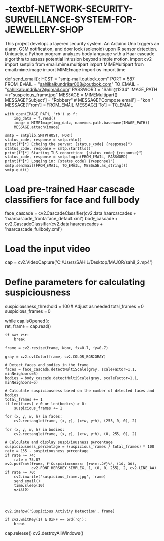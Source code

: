 # -textbf-NETWORK-SECURITY-SURVEILLANCE-SYSTEM-FOR-JEWELLERY-SHOP
This project develops a layered security system. An Arduino Uno triggers an alarm, GSM notification, and door lock (solenoid) upon IR sensor detection. Uniquely, a Python program analyzes body language with a Haar cascade algorithm to assess potential intrusion beyond simple motion.
import cv2
import smtplib
from email.mime.multipart import MIMEMultipart
from email.mime.image import MIMEImage
import os
import time

def send_email():
    HOST = "smtp-mail.outlook.com"
    PORT = 587
    FROM_EMAIL = "sahilkalkundrikar008@outlook.com"
    TO_EMAIL = "sahilkalkundrikar2@gmail.com"
    PASSWORD = "Sahil@1234"
    IMAGE_PATH = r"suspicious_frame.jpg"
    MESSAGE = MIMEMultipart()
    MESSAGE['Subject'] = "Robbery"
    # MESSAGE['Compose email'] = "kon "
    MESSAGE['From'] = FROM_EMAIL
    MESSAGE['To'] = TO_EMAIL

    with open(IMAGE_PATH, 'rb') as f:
        img_data = f.read()
        image = MIMEImage(img_data, name=os.path.basename(IMAGE_PATH))
        MESSAGE.attach(image)

    smtp = smtplib.SMTP(HOST, PORT)
    status_code, response = smtp.ehlo()
    print(f"[*] Echoing the server: {status_code} {response}")
    status_code, response = smtp.starttls()
    print(f"[*] Starting TLS connection: {status_code} {response}")
    status_code, response = smtp.login(FROM_EMAIL, PASSWORD)
    print(f"[*] Logging in: {status_code} {response}")
    smtp.sendmail(FROM_EMAIL, TO_EMAIL, MESSAGE.as_string())
    smtp.quit()


# Load pre-trained Haar cascade classifiers for face and full body
face_cascade = cv2.CascadeClassifier(cv2.data.haarcascades + 'haarcascade_frontalface_default.xml')
body_cascade = cv2.CascadeClassifier(cv2.data.haarcascades + 'haarcascade_fullbody.xml')

# Load the input video
cap = cv2.VideoCapture('C:/Users/SAHIL/Desktop/MAJOR/sahil_2.mp4')

# Define parameters for calculating suspiciousness
suspiciousness_threshold = 100  # Adjust as needed
total_frames = 0
suspicious_frames = 0

while cap.isOpened():  
    ret, frame = cap.read()

    if not ret:
        break

    frame = cv2.resize(frame, None, fx=0.7, fy=0.7)

    gray = cv2.cvtColor(frame, cv2.COLOR_BGR2GRAY)

    # Detect faces and bodies in the frame
    faces = face_cascade.detectMultiScale(gray, scaleFactor=1.1, minNeighbors=5)
    bodies = body_cascade.detectMultiScale(gray, scaleFactor=1.1, minNeighbors=5)

    # Calculate suspiciousness based on the number of detected faces and bodies
    total_frames += 1
    if len(faces) > 0 or len(bodies) > 0:
        suspicious_frames += 1

    for (x, y, w, h) in faces:
        cv2.rectangle(frame, (x, y), (x+w, y+h), (255, 0, 0), 2)

    for (x, y, w, h) in bodies:
        cv2.rectangle(frame, (x, y), (x+w, y+h), (0, 255, 0), 2)

    # Calculate and display suspiciousness percentage
    suspiciousness_percentage = (suspicious_frames / total_frames) * 100
    rate = 135 - suspiciousness_percentage
    if rate >= 74:
        rate = 75.87
    cv2.putText(frame, f'Suspiciousness: {rate:.2f}%', (10, 30),
                cv2.FONT_HERSHEY_SIMPLEX, 1, (0, 0, 255), 2, cv2.LINE_AA)
    if rate >= 70:
        cv2.imwrite('suspicious_frame.jpg', frame)
        send_email()
        time.sleep(10)
        exit(0)
        



    cv2.imshow('Suspicious Activity Detection', frame)

    if cv2.waitKey(1) & 0xFF == ord('q'):
        break

cap.release()
cv2.destroyAllWindows()
